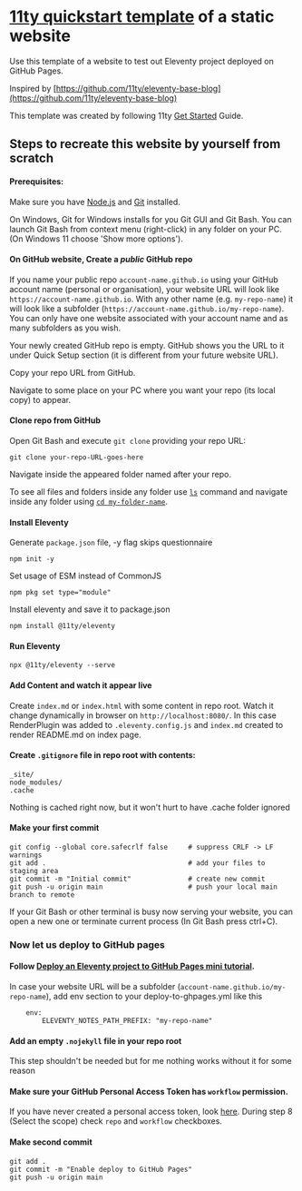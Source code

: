 # [11ty quickstart template](https://github.com/bythebookdev/11ty-quickstart-template) of a static website

Use this template of a website to test out Eleventy project deployed on GitHub Pages.

Inspired by [https://github.com/11ty/eleventy-base-blog](https://github.com/11ty/eleventy-base-blog)

This template was created by following 11ty [Get Started](https://www.11ty.dev/docs/) Guide.

## Steps to recreate this website by yourself from scratch
#### Prerequisites:
Make sure you have [Node.js](https://nodejs.org/en/download) and [Git](https://git-scm.com/) installed.

On Windows, Git for Windows installs for you Git GUI and Git Bash. You can launch Git Bash from context menu (right-click) in any folder on your PC. (On Windows 11 choose 'Show more options').
#### On GitHub website, Create a *public* GitHub repo
If you name your public repo `account-name.github.io` using your GitHub account name (personal or organisation), your website URL will look like `https://account-name.github.io`. With any other name (e.g. `my-repo-name`) it will look like a subfolder (`https://account-name.github.io/my-repo-name`). You can only have one website associated with your account name and as many subfolders as you wish.

Your newly created GitHub repo is empty. GitHub shows you the URL to it under Quick Setup section (it is different from your future website URL).

Copy your repo URL from GitHub.

Navigate to some place on your PC where you want your repo (its local copy) to appear.

#### Clone repo from GitHub
Open Git Bash and execute `git clone` providing your repo URL:
```
git clone your-repo-URL-goes-here
```
Navigate inside the appeared folder named after your repo. 

To see all files and folders inside any folder use [`ls`](https://www.w3schools.com/bash/bash_ls.php) command and navigate inside any folder using [`cd my-folder-name`](https://www.w3schools.com/bash/bash_cd.php).
#### Install Eleventy
 
Generate `package.json` file, -y flag skips questionnaire
```
npm init -y 
```
Set usage of ESM instead of CommonJS
```
npm pkg set type="module"
```
Install eleventy and save it to package.json
```
npm install @11ty/eleventy
```
#### Run Eleventy
```
npx @11ty/eleventy --serve
```
#### Add Content and watch it appear live
Create `index.md` or `index.html` with some content in repo root. Watch it change dynamically in browser on `http://localhost:8080/`. In this case RenderPlugin was added to `.eleventy.config.js` and `index.md` created to render README.md on index page.
#### Create `.gitignore` file in repo root with contents:
```
_site/
node_modules/
.cache
```
Nothing is cached right now, but it won't hurt to have .cache folder ignored
#### Make your first commit
```
git config --global core.safecrlf false		# suppress CRLF -> LF warnings
git add .									# add your files to staging area
git commit -m "Initial commit"				# create new commit
git push -u origin main						# push your local main branch to remote
```
If your Git Bash or other terminal is busy now serving your website, you can open a new one or terminate current process (In Git Bash press ctrl+C).

### Now let us deploy to GitHub pages

#### Follow [Deploy an Eleventy project to GitHub Pages mini tutorial](https://www.11ty.dev/docs/deployment/).
In case your website URL will be a subfolder (`account-name.github.io/my-repo-name`), add env section to your deploy-to-ghpages.yml like this
```
    env:
        ELEVENTY_NOTES_PATH_PREFIX: "my-repo-name"
```
#### Add an empty `.nojekyll` file in your repo root
This step shouldn't be needed but for me nothing works without it for some reason 
#### Make sure your GitHub Personal Access Token has `workflow` permission.
If you have never created a personal access token, look [here](https://docs.github.com/en/authentication/keeping-your-account-and-data-secure/managing-your-personal-access-tokens#creating-a-personal-access-token-classic). During step 8 (Select the scope) check `repo` and `workflow` checkboxes.
#### Make second commit
```
git add .
git commit -m "Enable deploy to GitHub Pages"
git push -u origin main
```